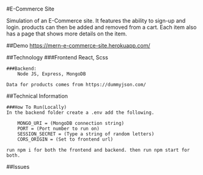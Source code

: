 #E-Commerce Site

Simulation of an E-Commerce site. It features the ability to sign-up and login. products can then be added and removed from a cart. Each item also has a page that shows more details on the item.

##Demo
https://mern-e-commerce-site.herokuapp.com/


##Technology
    ###Frontend
        React, Scss

    ###Backend: 
        Node JS, Express, MongoDB

    Data for products comes from https://dummyjson.com/

##Technical Information

    ###How To Run(Locally)
    In the backend folder create a .env add the following.

        MONGO_URI = (MongoDB connection string)
        PORT = (Port number to run on)
        SESSION_SECRET = (Type a string of random letters)
        CORS_ORIGIN = (Set to frontend url)

    run npm i for both the frontend and backend. then run npm start for both.

##Issues
